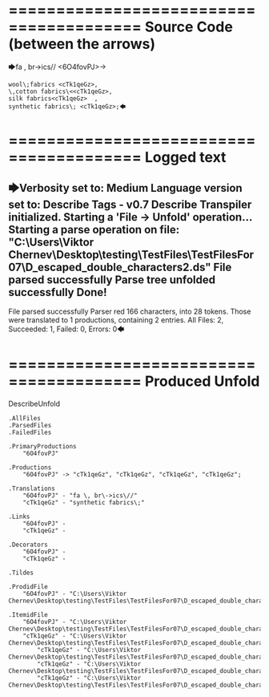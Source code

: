 ========================================
Source Code (between the arrows)
========================================

🡆fa \, br\->ics\// <6O4fovPJ>->

    wool\;fabrics <cTk1qeGz>,
    \,cotton fabrics\<<cTk1qeGz>,
    silk fabrics<cTk1qeGz>  ,
    synthetic fabrics\; <cTk1qeGz>;🡄

========================================
Logged text
========================================

🡆Verbosity set to: Medium
Language version set to: Describe Tags - v0.7
Describe Transpiler initialized.
Starting a 'File -> Unfold' operation...
Starting a parse operation on file: "C:\Users\Viktor Chernev\Desktop\testing\TestFiles\TestFilesFor07\D_escaped_double_characters2.ds"
File parsed successfully
Parse tree unfolded successfully
Done!
------------------------
File parsed successfully
Parser red 166 characters, into 28 tokens.
Those were translated to 1 productions, containing 2 entries.
All Files: 2, Succeeded: 1, Failed: 0, Errors: 0🡄

========================================
Produced Unfold
========================================

DescribeUnfold

    .AllFiles
    .ParsedFiles
    .FailedFiles

    .PrimaryProductions
        "6O4fovPJ" 

    .Productions
        "6O4fovPJ" -> "cTk1qeGz", "cTk1qeGz", "cTk1qeGz", "cTk1qeGz";

    .Translations
        "6O4fovPJ" - "fa \, br\->ics\//"
        "cTk1qeGz" - "synthetic fabrics\;"

    .Links
        "6O4fovPJ" - 
        "cTk1qeGz" - 

    .Decorators
        "6O4fovPJ" - 
        "cTk1qeGz" - 

    .Tildes

    .ProdidFile
        "6O4fovPJ" - "C:\Users\Viktor Chernev\Desktop\testing\TestFiles\TestFilesFor07\D_escaped_double_characters2.ds"

    .ItemidFile
        "6O4fovPJ" - "C:\Users\Viktor Chernev\Desktop\testing\TestFiles\TestFilesFor07\D_escaped_double_characters2.ds"
        "cTk1qeGz" - "C:\Users\Viktor Chernev\Desktop\testing\TestFiles\TestFilesFor07\D_escaped_double_characters2.ds"
            "cTk1qeGz" - "C:\Users\Viktor Chernev\Desktop\testing\TestFiles\TestFilesFor07\D_escaped_double_characters2.ds"
            "cTk1qeGz" - "C:\Users\Viktor Chernev\Desktop\testing\TestFiles\TestFilesFor07\D_escaped_double_characters2.ds"
            "cTk1qeGz" - "C:\Users\Viktor Chernev\Desktop\testing\TestFiles\TestFilesFor07\D_escaped_double_characters2.ds"


